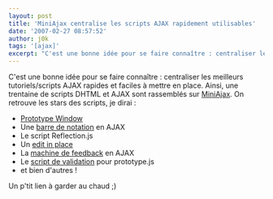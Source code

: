 ```yaml
---
layout: post
title: 'MiniAjax centralise les scripts AJAX rapidement utilisables'
date: '2007-02-27 08:57:52'
author: j0k
tags: '[ajax]'
excerpt: "C'est une bonne idée pour se faire connaître : centraliser les meilleurs tutoriels/scripts AJAX rapides et faciles à mettre en place.     \nAinsi, une trentaine de scripts DHTML et AJAX sont rassemblés sur [MiniAjax](http://www.miniajax.com/).   On retrouve les stars des scripts, je dirai :   * [Prototype      …"
---
```


C'est une bonne idée pour se faire connaître : centraliser les meilleurs tutoriels/scripts AJAX rapides et faciles à mettre en place.
Ainsi, une trentaine de scripts DHTML et AJAX sont rassemblés sur [MiniAjax](http://www.miniajax.com/).
On retrouve les stars des scripts, je dirai :

 * [Prototype Window](http://www.j0k3r.net/news-une-classe-pour-gerer-les-fenetres-avec-prototype-js-1340.html)
 * Une [barre de notation](http://www.j0k3r.net/news-systeme-de-vote-par-etoiles-en-css-1019.html) en AJAX
 * Le script Reflection.js
 * Un [edit in place](http://www.j0k3r.net/ajax-edition-a-la-volee-en-ajax-edit-in-place-5.html)
 * La [machine de feedback](http://www.j0k3r.net/news-un-widget-de-feedback-en-ajax-1343.html) en AJAX
 * Le [script de validation](http://www.j0k3r.net/news-valider-un-formulaire-avec-prototype-js-1286.html) pour prototype.js
 * et bien d'autres !

Un p'tit lien à garder au chaud ;)
